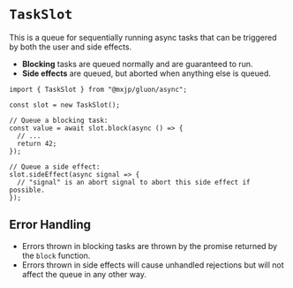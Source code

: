 # `TaskSlot`
This is a queue for sequentially running async tasks that can be triggered by both the user and side effects.

+ **Blocking** tasks are queued normally and are guaranteed to run.
+ **Side effects** are queued, but aborted when anything else is queued.

```tsx
import { TaskSlot } from "@mxjp/gluon/async";

const slot = new TaskSlot();

// Queue a blocking task:
const value = await slot.block(async () => {
  // ...
  return 42;
});

// Queue a side effect:
slot.sideEffect(async signal => {
  // "signal" is an abort signal to abort this side effect if possible.
});
```

## Error Handling
+ Errors thrown in blocking tasks are thrown by the promise returned by the `block` function.
+ Errors thrown in side effects will cause unhandled rejections but will not affect the queue in any other way.
